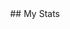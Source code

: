 
<div align="center" gap="4px">
## My Stats
<div align="center" gap="4px">
    <img align="center" src="https://github-profile-summary-cards.vercel.app/api/cards/most-commit-language?username=B1duk&theme=github_dark" alt=""/>
    <img align="center" src="https://github-profile-summary-cards.vercel.app/api/cards/stats?username=B1duk&theme=github_dark" alt=""/>
</div>

